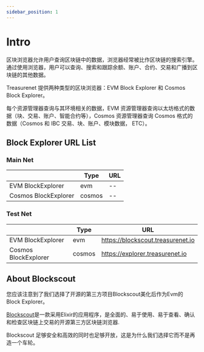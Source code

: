 ```yaml
---
sidebar_position: 1
---
```


# Intro

区块浏览器允许用户查询区块链中的数据，浏览器经常被比作区块链的搜索引擎。通过使用浏览器，用户可以查询、搜索和跟踪余额、账户、合约、交易和广播到区块链的其他数据。

Treasurenet 提供两种类型的区块浏览器：EVM Block Explorer 和 Cosmos Block Explorer。

每个资源管理器查询与其环境相关的数据，EVM 资源管理器查询以太坊格式的数据（块、交易、账户、智能合约等），Cosmos 资源管理器查询 Cosmos 格式的数据（Cosmos 和 IBC 交易、块、账户、模块数据， ETC）。

## Block Explorer URL List

### Main Net

||Type|URL|
|--|--|--|
|EVM BlockExplorer|evm|--|
|Cosmos BlockExplorer|cosmos|--|


### Test Net

||Type|URL|
|--|--|--|
|EVM BlockExplorer|evm|https://blockscout.treasurenet.io|
|Cosmos BlockExplorer|cosmos|https://explorer.treasurenet.io|

## About Blockscout

您应该注意到了我们选择了开源的第三方项目Blockscout美化后作为Evm的 Block Explorer。

[Blockscout](https://github.com/blockscout/blockscout)是一款采用Elixir的应用程序，是全面的、易于使用、易于查看、确认和检查区块链上交易的开源第三方区块链浏览器. 

Blockscout 足够安全和高效的同时也足够开放，这是为什么我们选择它而不是再造一个车轮。

